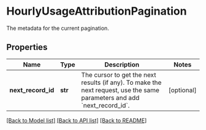 # HourlyUsageAttributionPagination

The metadata for the current pagination.

## Properties
Name | Type | Description | Notes
------------ | ------------- | ------------- | -------------
**next_record_id** | **str** | The cursor to get the next results (if any). To make the next request, use the same parameters and add &#x60;next_record_id&#x60;. | [optional] 

[[Back to Model list]](README.md#documentation-for-models) [[Back to API list]](README.md#documentation-for-api-endpoints) [[Back to README]](README.md)


